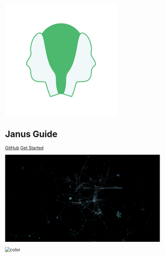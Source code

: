 <!-- _coverpage.md -->

![logo](_media/icon.png)

# Janus Guide

[GitHub](https://github.com/madjin/janus-guide/)
[Get Started](build/README.md#build-introduction)

<!-- background image -->

![](_media/bg.png)

<!-- background color -->

![color](#f0f0f0)
